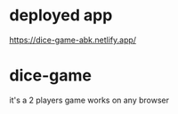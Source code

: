 # deployed app
https://dice-game-abk.netlify.app/

# dice-game
it's a 2 players game 
works on any browser
